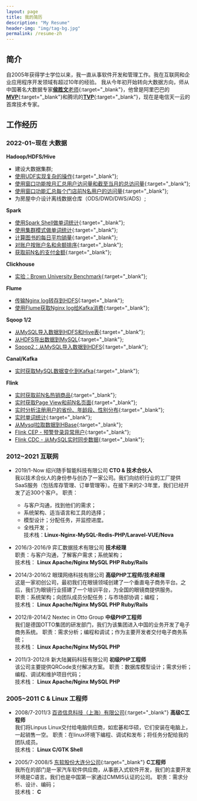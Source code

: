 ```yaml
---
layout: page
title: 我的简历
description: "My Resume"
header-img: "img/tag-bg.jpg"
permalink: /resume-zh
---
```


## 简介

自2005年获得学士学位以来，我一直从事软件开发和管理工作。我在互联网和企业应用程序开发领域有超过10年的经验。
我从今年初开始转向大数据方向，师从中国著名大数据专家[**侯胜文**老师](https://mvp.aliyun.com/mvp/detail/394 ){:target="_blank"}，他曾是阿里巴巴的[**MVP**](https://mvp.aliyun.com/mvp/detail/394 ){:target="_blank"}和腾讯的[**TVP**](https://cloud.tencent.com/tvp/member/462){:target="_blank"}，现在是电信天一云的首席技术专家。

## 工作经历
### **2022-01~现在 大数据**

<style>a{text-decoration: underline;}</style>
**Hadoop/HDFS/Hive**
* 建设大数据集群;
* [使用UDF实现复杂的操作](/bigdata/2022/04/21/create-hive-udf/){:target="_blank"};
* [使用窗口功能按月汇总用户访问量和截至当月的总访问量](/bigdata/2022/05/13/hive-windowing-function-2/){:target="_blank"};
* [使用窗口功能汇总每个门店前N名用户的访问量](/bigdata/2022/05/13/hive-windowing-function-2/){:target="_blank"};
* 为房屋中介设计离线数据仓库（ODS/DWD/DWS/ADS）;

**Spark**
* [使用Spark Shell做单词统计](/bigdata/2022/06/01/spark-shell/){:target="_blank"};
* [使用集群模式做单词统计](/bigdata/2022/06/22/word-count-by-spark-cluster/){:target="_blank"};
* [计算图书的每日平均销量](/bigdata/2022/06/20/spark-task/#task-1){:target="_blank"};
* [对账户按账户名和余额排序](/bigdata/2022/06/20/spark-task/#task-2){:target="_blank"};
* [获取前N名的支付金额](/bigdata/2022/06/20/spark-task/#task-3){:target="_blank"};

**Clickhouse**
* [实验：Brown University Benchmark](/bigdata/2022/06/08/clickhouse-brown-university-benchmark/){:target="_blank"};

**Flume**
* [传输Nginx log转存到HDFS](/db/2022/06/13/flume-practice/#receive-nginx-logs-and-transcribe-to-hdfs){:target="_blank"};
* [使用Flume获取Nginx log给Kafka消费](/bigdata/2022/04/25/kafka-collect-nginx-log-through-flume/){:target="_blank"};

**Sqoop 1/2**
* [从MySQL导入数据到HDFS和Hive表](/bigdata/2022/05/04/sqoop-usage/){:target="_blank"};
* [从HDFS导出数据到MySQL](/bigdata/2022/05/04/sqoop-usage/#export-from-hdfs-to-mysql){:target="_blank"};
* [Sqoop2：从MySQL导入数据到HDFS](/bigdata/2022/06/11/sqoop2-practice/){:target="_blank"};

**Canal/Kafka**
* [实时获取MySQL数据变化到Kafka](/bigdata/2022/07/16/build-realtime-data-flow/){:target="_blank"};

**Flink**
* [实时获取前N名热销商品](/bigdata/2022/07/09/flink-topproducts-pageuserview-ad/#1-top-hot-products){:target="_blank"};
* [实时获取Page View和前N名页面](/bigdata/2022/07/09/flink-topproducts-pageuserview-ad/#2-product-page-view){:target="_blank"};
* [实时分析注册用户的省份、年龄段、性别分布](/bigdata/2022/07/08/flink-user-analyses/){:target="_blank"};
* [实时单词统计](/bigdata/2022/07/02/flink-realtime-word-counting/){:target="_blank"};
* [从Mysql拉取数据到HBase](/bigdata/2022/07/19/pulling-data-from-mysql-to-hbase/){:target="_blank"};
* [Flink CEP - 预警登录异常用户](/bigdata/2022/07/25/flink-cep/){:target="_blank"};
* [Flink CDC - 从MySQL实时同步数据](/bigdata/2022/07/29/flink-cdc/){:target="_blank"};

### 2012~2021 互联网

* 2019/1-Now 绍兴随手智能科技有限公司  **CTO & 技术合伙人**  
  我以技术合伙人的身份参与创办了一家公司。我们向纺织行业的工厂提供SaaS服务（包括库存管理、订单管理等）。在接下来的2-3年里，我们已经开发了近300个客户。
  职责： 
  * 与客户沟通，找到他们的需求；
  * 系统架构、适当语言和工具的选择；
  * 模型设计；分配任务，并监控进度。
  * 全栈开发；  
  技术栈：**Linux-Nginx-MySQL-Redis-PHP/Laravel-VUE/Nova**


* 2016/3-2016/9  弈汇数据技术有限公司  **技术经理**    
  职责：与客户沟通，了解客户需求；系统架构；    
  技术栈： **Linux Apache/Nginx MySQL PHP Ruby/Rails**


* 2014/3-2016/2 眼璞网络科技有限公司  **高级PHP工程师/技术经理**  
  这是一家初创公司，最初我们在眼镜领域创建了一个垂直电子商务平台。之后，我们为眼镜行业搭建了一个培训平台，为全国的眼镜商提供服务。  
  职责：系统架构；向团队成员分配任务；与市场部协调；编程；  
  技术栈： **Linux Apache/Nginx MySQL PHP Ruby/Rails**


* 2012/8-2014/2 Nextec in Otto Group  **中级PHP工程师**  
  我们是德国OTTO集团的研发部门，我们为该集团进入中国的业务开发了电子商务系统。
  职责：需求分析；编程和调试；作为主要开发者交付电子商务系统；   
  技术栈： **Linux Apache/Nginx MySQL PHP**

* 2011/3-2012/8 新大陆翼码科技有限公司  **初级PHP工程师**     
  该公司主要提供QRCode支付解决方案。
  职责：数据库模型设计；需求分析；编程、调试和维护项目代码；   
  技术栈： **Linux Apache/Nginx MySQL PHP**

### 2005~2011 C & Linux 工程师

* 2008/7-2011/3 [百咨信息科技（上海）有限公司](http://linpus.com/pages/page_index_en){:target="_blank"}    **高级C工程师**   
  我们将Linpus Linux交付给电脑供应商，如宏碁和华硕，它们安装在电脑上，一起销售一空。
  职责：在linux环境下编程、调试和发布；将任务分配给我的团队成员。   
  技术栈： **Linux C/GTK Shell**

* 2005/7-2008/5 [东软股份大连分公司](https://www.neusoft.com/){:target="_blank"}   **C工程师**   
  我所在的部门是一家汽车软件供应商，从事嵌入式软件开发，我们的主要开发环境是C语言。我们也是中国第一家通过CMMI5认证的公司。
  职责：需求分析、设计、编码；  
  技术栈： **C** 
